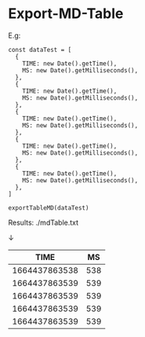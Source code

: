 # Export-MD-Table

E.g:
```
const dataTest = [
  {
    TIME: new Date().getTime(),
    MS: new Date().getMilliseconds(),
  },
  {
    TIME: new Date().getTime(),
    MS: new Date().getMilliseconds(),
  },
  {
    TIME: new Date().getTime(),
    MS: new Date().getMilliseconds(),
  },
  {
    TIME: new Date().getTime(),
    MS: new Date().getMilliseconds(),
  },
  {
    TIME: new Date().getTime(),
    MS: new Date().getMilliseconds(),
  },
]

exportTableMD(dataTest)
```

Results: ./mdTable.txt

↓

TIME | MS | 
 ---  |  ---  | 
1664437863538 | 538 | 
1664437863539 | 539 | 
1664437863539 | 539 | 
1664437863539 | 539 | 
1664437863539 | 539 | 
